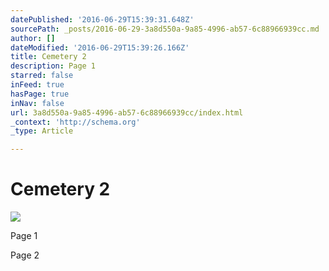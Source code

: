 ```yaml
---
datePublished: '2016-06-29T15:39:31.648Z'
sourcePath: _posts/2016-06-29-3a8d550a-9a85-4996-ab57-6c88966939cc.md
author: []
dateModified: '2016-06-29T15:39:26.166Z'
title: Cemetery 2
description: Page 1
starred: false
inFeed: true
hasPage: true
inNav: false
url: 3a8d550a-9a85-4996-ab57-6c88966939cc/index.html
_context: 'http://schema.org'
_type: Article

---
```

# Cemetery 2
![](https://the-grid-user-content.s3-us-west-2.amazonaws.com/944c8787-cfd6-4ee1-a510-cc215fc76ff4.png)

Page 1

Page 2
